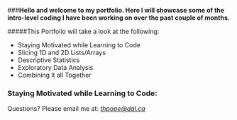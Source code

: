 ###**Hello and welcome to my portfolio. Here I will showcase some of the intro-level coding I have been working on over the past couple of months.** 

#####This Portfolio will take a look at the following:
- Staying Motivated while Learning to Code
- Slicing 1D and 2D Lists/Arrays
- Descriptive Statistics
- Exploratory Data Analysis
- Combining it all Together

### Staying Motivated while Learning to Code:

Questions? Please email me at: 
*[thpope@dal.ca](mailto:th781530@dal.ca)*

